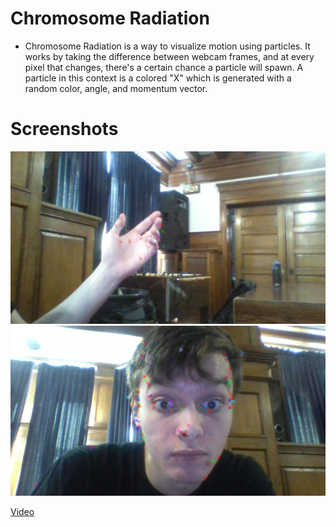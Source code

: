 # Chromosome Radiation
* Chromosome Radiation is a way to visualize motion using particles. It works by taking the difference between webcam frames, and at every pixel that changes, there's a certain chance a particle will spawn. A particle in this context is a colored "X" which is generated with a random color, angle, and momentum vector.

# Screenshots
![Chromosome Radiation 1](chromosomeradiation1.png)
![Chromosome Radiation 2](chromosomeradiation2.png)

[Video](https://www.instagram.com/p/Bfz5m_qhX0n/)
